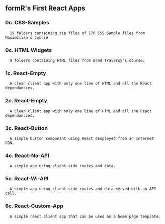 ## formR's First React Apps

  ### 0c. CSS-Samples 
      19 folders containing zip files of 176 CSS Sample files from Maximilian's course
      
  ### 0c. HTML Widgets 
      9 folders containing HTML files from Brad Traversy's course.

  ### 1c. React-Empty 
      A clean client app with only one line of HTML and all the React dependancies.

  ### 2c. React-Empty 
      A clean client app with only one line of HTML and all the React dependancies.

  ### 3c. React-Button 
      A simple button componant using React deoployed from an Internet CDN.

  ### 4c. React-No-API 
      A simple app using client-side routes and data.

  ### 5c. React-Wi-API 
      A simple app using client-side routes and data served with an API call.

  ### 6c. React-Custom-App 
      A simple react client app that can be used as a home page template.
